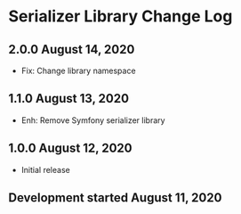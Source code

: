 Serializer Library Change Log
===================

2.0.0 August 14, 2020
--------------------
* Fix: Change library namespace

1.1.0 August 13, 2020
--------------------
* Enh: Remove Symfony serializer library

1.0.0 August 12, 2020
-------------------
* Initial release

Development started August 11, 2020
---------------------------------